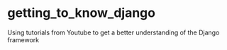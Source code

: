 # getting_to_know_django
Using tutorials from Youtube to get a better understanding of the Django framework
